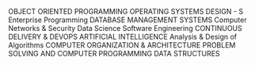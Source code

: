 OBJECT ORIENTED PROGRAMMING
OPERATING SYSTEMS DESIGN - S
Enterprise Programming
DATABASE MANAGEMENT SYSTEMS
Computer Networks & Security
Data Science
Software Engineering
CONTINUOUS DELIVERY & DEVOPS
ARTIFICIAL INTELLIGENCE
Analysis & Design of Algorithms
COMPUTER ORGANIZATION & ARCHITECTURE
PROBLEM SOLVING AND COMPUTER PROGRAMMING
DATA STRUCTURES